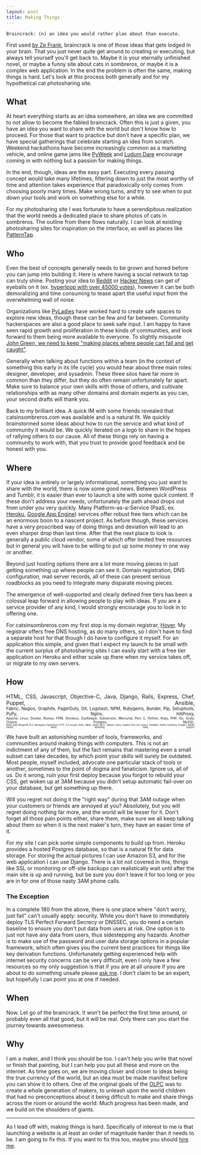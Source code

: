 ```yaml
---
layout: post
title: Making Things
---
```


    Braincrack: (n) an idea you would rather plan about than execute.

First used [by Ze Frank](https://www.youtube.com/watch?v=0sHCQWjTrJ8), braincrack
is one of those ideas that gets lodged in your brain. That you just never quite
get around to creating or executing, but always tell yourself you'll get back to.
Maybe it is your eternally unfinished novel, or maybe a funny site about cats in
sombreros, or maybe it is a complex web application. In the end the problem is often the same,
making things is hard. Let's look at this process both generally and for my
hypothetical cat photosharing site.

## What

At heart everything starts as an idea somewhere, an idea we are committed to not
allow to become the fabled braincrack. Often this is just a given, you have an
idea you want to share with the world but don't know how to proceed. For those that
want to practice but don't have a specific plan, we have
special gatherings that celebrate starting an idea from scratch. Weekend hackathons
have become increasingly common as a marketing vehicle, and online game jams like
[PyWeek](http://pyweek.org/) and [Ludum Dare](http://www.ludumdare.com/) encourage
coming in with nothing but a passion for making things.

In the end, though, ideas are the easy part. Executing every passing concept
would take many lifetimes, filtering down to just the most worthy of time and
attention takes experience that paradoxically only comes from choosing poorly
many times. Make wrong turns, and try to see when to put down your tools and work on
something else for a while.

For my photosharing site I was fortunate to have a serendipitous realization
that the world needs a dedicated place to share photos of cats in sombreros. The
outline from there flows naturally. I can look at existing photosharing sites for
inspiration on the interface, as well as places like [PatternTap](http://patterntap.com/?terms=photo).

## Who

Even the best of concepts generally needs to be grown and honed before you can
jump into building it. Here is where having a social network to tap can truly shine.
Posting your idea to [Reddit](http://reddit.com/) or [Hacker News](http://news.ycombinator.com/)
can get of eyeballs on it (ex. [hyperloop with over 45000 votes](http://www.reddit.com/r/technology/comments/1k8bhi/elon_musk_has_unveiled_new_details_about_the/)),
however it can be both demoralizing and time consuming to tease apart the useful
input from the overwhelming wall of noise.

Organizations like [PyLadies](http://www.pyladies.com/)
have worked hard to create safe spaces to explore new ideas, though these can
be few and far between. Community hackerspaces are also a good place to seek
safe input. I am happy to have seen rapid growth and proliferation in these kinds
of communities, and look forward to them being more available to everyone. To
slightly misquote [John Green, we need to keep "making places where people can fall and get caught"](http://nerdfighteria.info/video/54/STZdi7aTuOU).

Generally when talking about functions within a team (in the context of something
this early in its life cycle) you would hear about three main roles: designer,
developer, and sysadmin. These three silos have far more in common than they
differ, but they do often remain unfortunately far apart. Make sure to balance
your own skills with those of others, and cultivate relationships with as many
other domains and domain experts as you can, your second drafts will thank you.

Back to my brilliant idea. A quick IM with some friends revealed that catsinsombreros.com
was available and is a natural fit. We quickly brainstormed some ideas about how
to run the service and what kind of community it would be. We quickly iterated on a logo to share in the
hopes of rallying others to our cause. All of these things rely on having
a community to work with, that you trust to provide good feedback and be honest
with you.

## Where

If your idea is entirely or largely informational, something you just want to
share with the world, there is now some good news. Between WordPress and Tumblr,
it is easier than ever to launch a site with some quick content. If these don't
address your needs, unfortunately the path ahead drops out from under you very
quickly. Many Platform-as-a-Service (PaaS, ex. [Heroku](https://www.heroku.com/),
[Google App Engine](https://developers.google.com/appengine/))
services offer robust free tiers which can be an enormous boon to a nascent project.
As before though, these services have a very proscribed way of doing things and
deviation will lead to an even sharper drop than last time. After that the next
place to look is generally a public cloud vendor, some of which offer limited
free resources but in general you will have to be willing to put up some money in
one way or another.

Beyond just hosting options there are a lot more moving pieces in just getting
something up where people can see it. Domain registration, DNS configuration,
mail server records, all of these can present serious roadblocks as you need to
integrate many disparate moving pieces.

The emergence of well-supported and clearly defined free tiers has been a colossal
leap forward in allowing people to play with ideas. If you are a service provider
of any kind, I would strongly encourage you to look in to offering one.

For catsinsombreros.com my first stop is my domain registrar, [Hover](http://hover.com/).
My registrar offers free DNS hosting, as do many others, so I don't have to find
a separate host for that though I do have to configure it myself. For an application
this simple, and given that I expect my launch to be small with the current
surplus of photosharing sites I can easily start with a free tier application on
Heroku and either scale up there when my service takes off, or migrate to my own
servers.

## How

<style type="text/css">
#how span { text-align: justify; }
#how span:after { content: ""; }
#how span, #how span:after { display: inline-block; width: 100%; }
</style>

<p id="how">
<span>HTML, CSS, Javascript, Objective-C, Java, Django, Rails, Express, Chef, Puppet, Ansible,</span>
<span style="font-size: 80%;">Fabric, Nagios, Graphite, PagerDuty, Git, Logstash, NPM, Rubygems, Bunder, Pip, Setuptools, PyPy, Nginx, HAProxy,</span>
<span style="font-size: 60%;">Apache, Linux, Docker, Illumos, FPM, Omnibus, ZooKeeper, Subversion, Mercurial, Perl, C, Python, Ruby, PHP, Go, Scala, Clojure, Postgres, MySQL,</span>
<span style="font-size: 40%;">Redis, Riak, MongoDB, EC2, Rackspace, OpenStack, HTTP, TLS, bcrypt, SHA2, HMAC, OAuth, REST, Jenkins, Travis, Sublime Text, Vim, Emacs, TextMate, Twitter, Facebook, Google+, Reddit, Hacker News, Marketing, Sales, Support.</span>
</p>

We have built an astonishing number of tools, frameworks, and communities around
making things with computers. This is not an indictment of any of them, but the
fact remains that mastering even a small subset can take decades, by which point
your skills will surely be outdated. Most people, myself included, advocate one
particular stack of tools or another, sometimes to the point of dogma and fanaticism.
Ignore us, all of us. Do it wrong, ruin your first deploy because you forgot to
rebuild your CSS, get woken up at 3AM because you didn't setup automatic fail-over on your
database, but get something up there.

Will you regret not doing it the "right way" during that 3AM outage when your
customers or friends are annoyed at you? Absolutely, but you will regret doing
nothing far more, and the world will be lesser for it. Don't forget all those
pain points either, share them, make sure we all keep talking about them so when
it is the next maker's turn, they have an easier time of it.

For my site I can pick some simple components to build up from. Heroku provides
a hosted Postgres database, so that is a natural fit for data storage. For storing
the actual pictures I can use Amazon S3, and for the web application I can use Django.
There is a lot not covered in this, things like SSL or monitoring or off-site backups
can realistically wait until after the main site is up and running, but be sure
you don't leave it for too long or you are in for one of those nasty 3AM phone calls.

### The Exception

In a complete 180 from the above, there is one place where "don't worry, just
fail" can't usually apply: security. While you don't have to immediately deploy
TLS Perfect Forward Secrecy or DNSSEC, you do need a certain baseline to ensure
you don't put data from users at risk. One option is to just not have any data
from users, thus sidestepping any hazards. Another is to make use of the password
and user data storage options in a popular framework, which often gives you the
current best practices for things like key derivation functions. Unfortunately
getting experienced help with internet security concerns can be very difficult,
even I only have a few resources so my only suggestion is that if you are at all
unsure if you are about to do something unsafe please [ask me](https://twitter.com/kantrn).
I don't claim to be an expert, but hopefully I can point you at one if needed.

## When

Now. Let go of the braincrack. It won't be perfect the first time around, or
probably even all that good, but it will be real. Only there can you start the
journey towards awesomeness.

## Why

I am a maker, and I think you should be too. I can't help you write that novel
or finish that painting, but I can help you put all these and more on the internet.
As time goes on, we are moving closer and closer to ideas being the true currency
of the world, but an idea must be made manifest before you can show it to others.
One of the original goals of the [OLPC](http://laptop.org/) was to create a whole
generation of makers, to unleash upon the world children that had no preconceptions
about it being difficult to make and share things across the room or around the world.
Much progress has been made, and we build on the shoulders of giants.

-----

As I lead off with, making things is hard. Specifically of interest to me is that launching a website is
at least an order of magnitude harder than it needs to be. I am going to fix this. If you want to fix this too,
maybe you should <a href="&#x6d;&#97;&#x69;&#108;&#x74;&#111;&#x3a;&#110;&#111;&#x61;&#104;&#x40;&#x63;&#x6f;&#x64;&#101;&#114;&#x61;&#110;&#103;&#101;&#x72;&#46;&#110;&#x65;&#x74;?subject=Work with me">hire me</a>.
